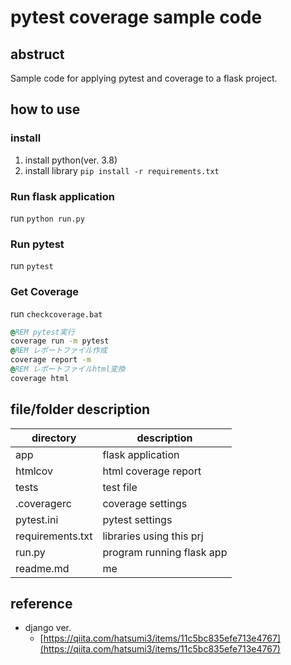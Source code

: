# pytest coverage sample code

## abstruct

Sample code for applying pytest and coverage to a flask project.

## how to use

### install

1. install python(ver. 3.8)
2. install library `pip install -r requirements.txt`

### Run flask application

run `python run.py`

### Run pytest

run `pytest`

### Get Coverage

run `checkcoverage.bat`


```bat
@REM pytest実行
coverage run -m pytest
@REM レポートファイル作成
coverage report -m
@REM レポートファイルhtml変換
coverage html
```

## file/folder description

|directory|description|
|-|-|
|app|flask application|
|htmlcov|html coverage report|
|tests|test file|
|.coveragerc|coverage settings|
|pytest.ini|pytest settings|
|requirements.txt|libraries using this prj|
|run.py|program running flask app|
|readme.md|me|

## reference

- django ver.
  - [https://qiita.com/hatsumi3/items/11c5bc835efe713e4767](https://qiita.com/hatsumi3/items/11c5bc835efe713e4767)